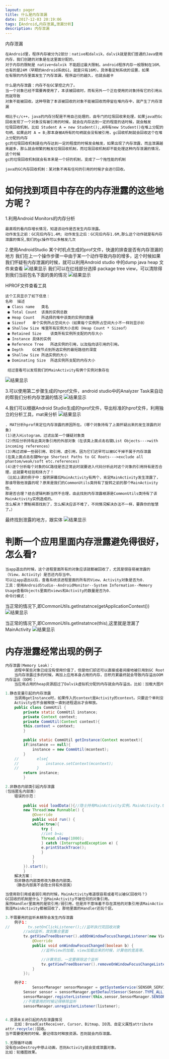 ```yaml
---
layout: pager
title: 什么是内存泄漏
date: 2017-12-03 20:19:06
tags: [Android,内存泄漏,泄漏分析]
description: 内存泄漏
---
```

内存泄漏
```
在Android里，程序内存被分为2部分：native和dalvik，dalvik就是我们普通的Java使用内存，我们创建的对象是在这里面分配的，
对于内存的限制是 native+dalvik 不能超过最大限制。android程序内存一般限制在16M，也有的是24M（早期的Android系统G1，就是只有16M）。具体看定制系统的设置，如果
在有限的内存里面发生了内存泄漏，程序运行的越久，也就会越卡

什么是内存泄露：内存不在GC掌控之内了。
当一个对象已经不需要再使用了，本该被回收时，而有另外一个正在使用的对象持有它的引用从而就导致
对象不能被回收。这种导致了本该被回收的对象不能被回收而停留在堆内存中，就产生了内存泄漏

相比于c/c++，java的内存分配是不用自己处理的，由专门的垃圾回收来处理，如果java的Gc回收发现了一个对象没有被引用的时候，就会在内存达到一定的程度的话时候，就会触发
垃圾回收机制，比如 Student A = new Student();,A持有new Student()在堆上分配的句柄，如果此时 A = B;那本身被A持有的句柄就会没有被引用，gc回收机制就会回收这个在堆上分配的内存
gc的垃圾回收机制是在内存达到一定的程度的时候发会触发，如果出现了内存泄露，而且泄漏越来越多，那么就会频繁的触发垃圾回收机制，而垃圾回收机制却不能处理这种内存泄漏的情况，这个时候
gc的垃圾回收机制就会有本来是一个好的机制，变成了一个拖性能的机制

java的GC内存回收机制：某对象不再有任何的引用的时候才会进行回收。
```

**如何找到项目中存在的内存泄露的这些地方呢？**
===

1.利用Android Monitors的内存分析
```
最直观的看内存增长情况，知道该动作是否发生内存泄露。
动作发生之前：GC完后内存1.4M; 动作发生之后：GC完后内存1.6M,那么这个动作就是有内存泄露的情况,我们的gc操作可以多触发几次
```

2.使用AndroidStudio 某个时机点生成的prof文件，快速的排查是否有内存泄漏的地方
我们在上一个操作步骤一中由于某一个动作导致内存的增多，这个时候如果我们怀疑有内存泄漏的时候，就可以利用Android studio 中的dump java heap 文件来查看
![结果显示](/uploads/androidStudio内存prof类.png)
我们可以在红线部分选择 package tree view，可以清除得到我们当前包名下面的类的情况
![结果显示](/uploads/androidStudio内存泄漏prof.png)

HPROF文件查看工具
```
这个工具显示了如下信息：
名称	描述
 ● Class name	类名
 ● Total Count	该类的实例总数
 ● Heap Count	所选择的堆中该类的实例的数量
 ● Sizeof	单个实例所占空间大小（如果每个实例所占空间大小不一样则显示0）
 ● Shallow Size	堆里所有实例大小总和（Heap Count * Sizeof）
 ● Retained Size	该类所有实例所支配的内存大小
 ● Instance	具体的实例
 ● Reference Tree	所选实例的引用，以及指向该引用的引用。
 ● Depth	GC根节点到所选实例的最短路径的深度
 ● Shallow Size	所选实例的大小
 ● Dominating Size	所选实例所支配的内存大小
 
 经过查看可以发现我们的MainActivity有俩个实例对象存在
```
![结果显示](/uploads/androidStudio内存MainActivity内存泄漏.png)

3.可以使用第二步骤生成的hprof文件，android studio中的Analyzer Task来自动的帮我们分析内存泄漏的情况
![结果显示](/uploads/AndroidStudioLeakActivity.png)

4.我们可以根据Android Studio生成的hprof文件，导出标准的hprof文件，利用独立的分析工具，mat来分析
![结果显示](/uploads/mat按包名发现泄露的对象.png)
```
. MAT分析hprof来定位内存泄露的原因所在。(哪个对象持有了上面怀疑出来的发生泄露的对象)
(1)进入Histogram，过滤出某一个嫌疑对象类
(2)然后分析持有此类对象引用的外部对象（在该类上面点击右键List Objects--->with incoming references）
(3)再过滤掉一些弱引用、软引用、虚引用，因为它们迟早可以被GC干掉不属于内存泄露
(在类上面点击右键Merge Shortest Paths to GC Roots--->exclude all phantom/weak/soft etc.references)
(4)逐个分析每个对象的GC路径是否正常此时就要进入代码分析此时这个对象的引用持有是否合理，这就要考经验和体力了！
（比如上课的例子中：旋转屏幕后MainActivity有两个，肯定MainActivity发生泄露了，
那谁导致他泄露的呢？原来是我们的CommonUtils类持有了旋转之前的那个MainActivity他，
那是否合理？结合逻辑判断当然不合理，由此找到内存泄露根源是CommonUtils类持有了该MainActivity实例造成的。
怎么解决？罪魁祸首找到了，怎么解决应该不难了，不同情况解决办法不一样，要靠你的智慧了。）
```
最终找到泄露的地方，跟实体
![结果显示](/uploads/mat找到泄漏的类.png)


**判断一个应用里面内存泄露避免得很好，怎么看?**
===

```
当app退出的时候，这个进程里面所有的对象应该就都被回收了，尤其是很容易被泄露的（View，Activity）是否还内存当中。
可以让app退出以后，查看系统该进程里面的所有的View、Activity对象是否为0.
工具：使用AndroidStudio--AndroidMonitor--System Information--Memory Usage查看Objects里面的views和Activity的数量是否为0.
命令行模式：
```
当正常的情况下,即CommonUtils.getInstatnce(getApplicationContext())
![结果显示](/uploads/正常app退出的时候情况.png)

当正常的情况下,即CommonUtils.getInstatnce(this),这里就是泄漏了MainActivity
![结果显示](/uploads/非正常的情况.png)

**内存泄露经常出现的例子**
===

```java
内存泄露(Memory Leak)：
	进程中某些对象已经没有使用价值了，但是他们却还可以直接或者间接地被引用到GC Root导致无法回收。
	当内存泄露过多的时候，再加上应用本身占用的内存，日积月累最终就会导致内存溢出OOM.
内存溢出（OOM）：	
	当应用占用的heap资源超过了Dalvik虚拟机分配的内存就会内存溢出。比如：加载大图片。

1.静态变量引起的内存泄露
	当调用getInstance时，如果传入的context是Activity的context。只要这个单利没有被释放，那么这个
	Activity也不会被释放一直到进程退出才会释放。
	public class CommUtil {
	    private static CommUtil instance;
	    private Context context;
	    private CommUtil(Context context){
		this.context = context;
	    }

	    public static CommUtil getInstance(Context mcontext){
		if(instance == null){
		    instance = new CommUtil(mcontext);
		}
	//        else{
	//            instance.setContext(mcontext);
	//        }
		return instance;
	    }

2.非静态内部类引起内存泄露
(包括匿名内部类)
	错误的示范：
		
	    public void loadData(){//隐士持有MainActivity实例。MainActivity.this.a
		new Thread(new Runnable() {
		    @Override
		    public void run() {
			while(true){
			    try {
				//int b=a;
				Thread.sleep(1000);
			    } catch (InterruptedException e) {
				e.printStackTrace();
			    }
			}
		    }
		}).start();
	    }
	解决方案：
	将非静态内部类修改为静态内部类。
	（静态内部类不会隐士持有外部类）

当使用软引用或者弱引用的时候，MainActivity难道很容易或者可以被GC回收吗？》
GC回收的机制是什么？当MainActivity不被任何的对象引用。
虽然Handler里面用的是软引用/弱引用，但是并不意味着不存在其他的对象引用该MainActivity。
我连MainActivity都被回收了，那他里面的Handler还玩个屁。

3.不需要用的监听未移除会发生内存泄露
	例子1：
//        tv.setOnClickListener();//监听执行完回收对象
        //add监听，放到集合里面
        tv.getViewTreeObserver().addOnWindowFocusChangeListener(new ViewTreeObserver.OnWindowFocusChangeListener() {
            @Override
            public void onWindowFocusChanged(boolean b) {
                //监听view的加载，view加载出来的时候，计算他的宽高等。

                //计算完后，一定要移除这个监听
                tv.getViewTreeObserver().removeOnWindowFocusChangeListener(this);
            }
        });

	例子2：
	        SensorManager sensorManager = getSystemService(SENSOR_SERVICE);
        Sensor sensor = sensorManager.getDefaultSensor(Sensor.TYPE_ALL);
        sensorManager.registerListener(this,sensor,SensorManager.SENSOR_DELAY_FASTEST);
        //不需要用的时候记得移除监听
        sensorManager.unregisterListener(listener);


4.资源未关闭引起的内存泄露情况
	比如：BroadCastReceiver、Cursor、Bitmap、IO流、自定义属性attribute
attr.recycle()回收。
当不需要使用的时候，要记得及时释放资源。否则就会内存泄露。

5.无限循环动画
没有在onDestroy中停止动画，否则Activity就会变成泄露对象。
比如：轮播图效果。
```